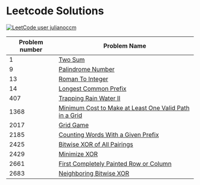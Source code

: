 <h1>Leetcode Solutions</h1>

[![LeetCode user julianoccm](https://img.shields.io/badge/dynamic/json?style=for-the-badge&labelColor=black&color=%23ffa116&label=Solved&query=solvedOverTotal&url=https%3A%2F%2Fleetcode-badge.vercel.app%2Fapi%2Fusers%2Fjulianoccm&logo=leetcode&logoColor=yellow)](https://leetcode.com/julianoccm/)


| Problem number | Problem Name                       |
|----------------|------------------------------------|
| 1              | [Two Sum](https://github.com/julianoccm/leetcode/blob/main/solutions/TwoSum.kt) |
| 9              | [Palindrome Number](https://github.com/julianoccm/leetcode/blob/main/solutions/PalindromeNumber.kt) |
| 13             | [Roman To Integer](https://github.com/julianoccm/leetcode/blob/main/solutions/RomanToInteger.kt) | 
| 14             | [Longest Common Prefix](https://github.com/julianoccm/leetcode/blob/main/solutions/LongestCommonPrefix.kt) | 
| 407            | [Trapping Rain Water II](https://github.com/julianoccm/leetcode/blob/main/solutions/TrappingRainWaterII.kt)
| 1368           | [Minimum Cost to Make at Least One Valid Path in a Grid](https://github.com/julianoccm/leetcode/blob/main/solutions/MinimumCostToMakeAtLeastOneValidPathInAGrid.kt) |
| 2017           | [Grid Game](https://github.com/julianoccm/leetcode/blob/main/solutions/GridGame.kt) | 
| 2185           | [Counting Words With a Given Prefix](https://github.com/julianoccm/leetcode/blob/main/solutions/CountingWordsWithAGivenPrefix.kt) |
| 2425           | [Bitwise XOR of All Pairings](https://github.com/julianoccm/leetcode/blob/main/solutions/BitwiseXOROfAllPairings.kt)
| 2429           | [Minimize XOR](https://github.com/julianoccm/leetcode/blob/main/solutions/MinimizeXOR.kt) | 
| 2661           | [First Completely Painted Row or Column](https://github.com/julianoccm/leetcode/blob/main/solutions/FirstCompletelyPaintedRowOrColumn.kt)
| 2683           | [Neighboring Bitwise XOR](https://github.com/julianoccm/leetcode/blob/main/solutions/NeighboringBitwiseXOR.kt) |


